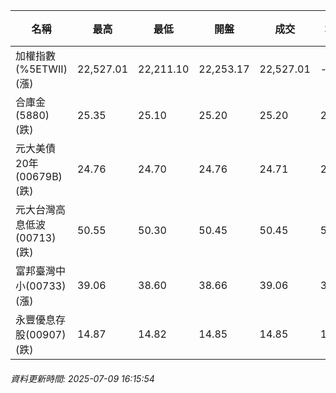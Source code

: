 | 名稱 | 最高 | 最低 | 開盤 | 成交 | 均價 | 成交金額(億) | 昨收 | 漲跌幅 | 漲跌 | 總量 | 昨量 | 振幅 |
| -------- | -------- | -------- | -------- |-------- | -------- | -------- |-------- |-------- |-------- | -------- | -------- |-------- |
|加權指數(%5ETWII) (漲)|22,527.01|22,211.10|22,253.17|22,527.01|-|3,110.51|22,362.27|0.74%|164.74|5,570,703|0|1.41%|
|合庫金(5880) (跌)|25.35|25.10|25.20|25.20|25.19|1.37|25.35|0.59%|0.15|5,440|14,811|0.99%|
|元大美債20年(00679B) (跌)|24.76|24.70|24.76|24.71|24.72|7.29|24.73|0.08%|0.02|29,487|40,502|0.24%|
|元大台灣高息低波(00713) (跌)|50.55|50.30|50.45|50.45|50.45|3.59|50.65|0.39%|0.20|7,116|5,831|0.49%|
|富邦臺灣中小(00733) (漲)|39.06|38.60|38.66|39.06|38.91|0.236|38.67|1.01%|0.39|606|468|1.19%|
|永豐優息存股(00907) (跌)|14.87|14.82|14.85|14.85|14.84|0.104|14.89|0.27%|0.04|702|590|0.34%|
###### 資料更新時間: 2025-07-09 16:15:54
